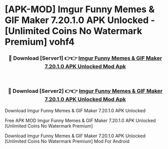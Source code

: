 # [APK-MOD] Imgur  Funny Memes & GIF Maker 7.20.1.0 APK Unlocked - [Unlimited Coins No Watermark Premium] vohf4



<div align="center">
<h3>🔴 Download [Server1] 👉👉 <a href="https://momento.my/?title=Imgur__Funny_Memes_&_GIF_Maker_7.20.1.0_APK_Unlocked">Imgur  Funny Memes & GIF Maker 7.20.1.0 APK Unlocked Mod Apk</a></h3><br>

<h3>🔴 Download [Server2] 👉👉 <a href="https://momento.my/?title=Imgur__Funny_Memes_&_GIF_Maker_7.20.1.0_APK_Unlocked">Imgur  Funny Memes & GIF Maker 7.20.1.0 APK Unlocked Mod Apk</a></h3>
</div>



Download Imgur  Funny Memes & GIF Maker 7.20.1.0 APK Unlocked 

Free APK MOD Imgur  Funny Memes & GIF Maker 7.20.1.0 APK Unlocked [Unlimited Coins No Watermark Premium]

Download Imgur  Funny Memes & GIF Maker 7.20.1.0 APK Unlocked [Unlimited Coins No Watermark Premium] Mod For Android

